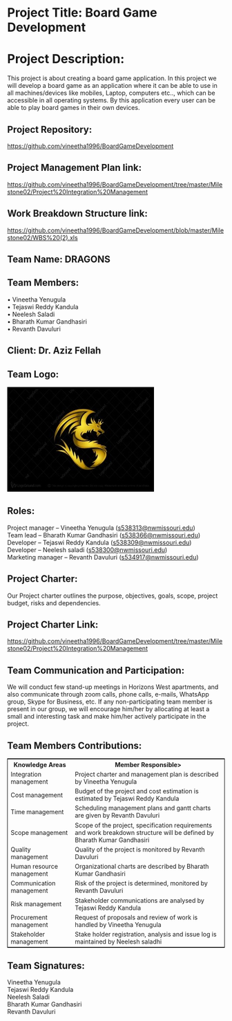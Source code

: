 # Project Title: Board Game Development

# Project Description:

This project is about creating a board game application. In this project we will develop a board game as an application where it can be able to use in all machines/devices like mobiles, Laptop, computers etc.., which can be accessible in all operating systems. By this application every user can be able to play board games in their own devices.

## Project Repository:

https://github.com/vineetha1996/BoardGameDevelopment  

## Project Management Plan link:

https://github.com/vineetha1996/BoardGameDevelopment/tree/master/Milestone02/Project%20Integration%20Management

## Work Breakdown Structure link:

https://github.com/vineetha1996/BoardGameDevelopment/blob/master/Milestone02/WBS%20(2).xls

## Team Name: DRAGONS

## Team Members:

• Vineetha Yenugula<br>
• Tejaswi Reddy Kandula<br>
• Neelesh Saladi<br>
• Bharath Kumar Gandhasiri<br>
• Revanth Davuluri<br>

## Client: Dr. Aziz Fellah

## Team Logo:

![](https://github.com/vineetha1996/BoardGameDevelopment/blob/master/images/team%20logo.png)

## Roles:

Project manager – Vineetha Yenugula (s538313@nwmissouri.edu)<br>
Team lead – Bharath Kumar Gandhasiri (s538366@nwmissouri.edu)<br>
Developer – Tejaswi Reddy Kandula (s538309@nwmissouri.edu)<br>
Developer – Neelesh saladi (s538300@nwmissouri.edu)<br>
Marketing manager – Revanth Davuluri (s534917@nwmissouri.edu)<br>

## Project Charter:

Our Project charter outlines the purpose, objectives, goals, scope, project budget, risks and dependencies.

## Project Charter Link:

https://github.com/vineetha1996/BoardGameDevelopment/tree/master/Milestone02/Project%20Integration%20Management

## Team Communication and Participation:

We will conduct few stand-up meetings in Horizons West apartments, and also communicate through zoom calls, phone calls, e-mails, WhatsApp group, Skype for Business, etc.
If any non-participating team member is present in our group, we will encourage him/her by allocating at least a small and interesting task and make him/her actively participate in the project.

## Team Members Contributions:

<table style="width:100%;border: 1px solid black;">
<tr>
<th>Knowledge Areas</th>	
<th>Member Responsible></th>
  </tr>
  <tr>
    <td>Integration management</td>
    <td>Project charter and management plan is described by Vineetha Yenugula</td>
  </tr>
   <tr>
    <td>Cost management</td>
    <td>Budget of the project and cost estimation is estimated by Tejaswi Reddy Kandula</td>
  </tr>
  <tr>
    <td>Time management</td>
    <td>Scheduling management plans and gantt charts are given by Revanth Davuluri</td>
  </tr>
  <tr>
    <td>Scope management</td>
    <td>Scope of the project, specification requirements and work breakdown structure will be defined by Bharath Kumar Gandhasiri</td>
  </tr>
  <tr>
    <td>Quality management</td>
    <td>Quality of the project is monitored by Revanth Davuluri</td>
  </tr>
   <tr>
    <td>Human resource management</td>
    <td>Organizational charts are described by Bharath Kumar Gandhasiri</td>
  </tr>
  <tr>
    <td>Communication management</td>
    <td>Risk of the project is determined, monitored by Revanth Davuluri</td>
  </tr>
   <tr>
    <td>Risk management</td>
    <td>Stakeholder communications are analysed by Tejaswi Reddy Kandula</td>
  </tr>
   <tr>
    <td>Procurement management</td>
    <td>Request of proposals and review of work is handled by Vineetha Yenugula</td>
  </tr>
   <tr>
    <td>Stakeholder management</td>
    <td>Stake holder registration, analysis and issue log is maintained by Neelesh saladhi</td>
  </tr>
  </table>


## Team Signatures:

Vineetha Yenugula
<br>
Tejaswi Reddy Kandula
<br>
Neelesh Saladi
<br>
Bharath Kumar Gandhasiri
<br>
Revanth Davuluri
